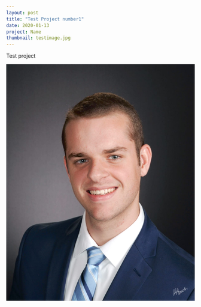 ```yaml
---
layout: post
title: "Test Project number1"
date: 2020-01-13
project: Name
thumbnail: testimage.jpg
---
```


Test project

![TEST IMAGE](/assets/Name/testimage.jpg)